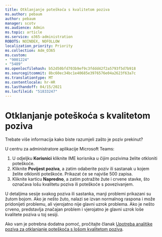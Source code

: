 ```yaml
---
title: Otklanjanje poteškoća s kvalitetom poziva
ms.author: pebaum
author: pebaum
manager: scotv
ms.audience: Admin
ms.topic: article
ms.service: o365-administration
ROBOTS: NOINDEX, NOFOLLOW
localization_priority: Priority
ms.collection: Adm_O365
ms.custom:
- "9001224"
- "5489"
ms.openlocfilehash: b52d50bfd703b9ef9c3fddd42f2a5793f5d7b918
ms.sourcegitcommit: 8bc60ec34bc1e40685e3976576e04a2623f63a7c
ms.translationtype: MT
ms.contentlocale: hr-HR
ms.lasthandoff: 04/15/2021
ms.locfileid: "51833247"
---
```

# <a name="troubleshoot-call-quality-problems"></a>Otklanjanje poteškoća s kvalitetom poziva

Trebate više informacija kako biste razumjeli zašto je poziv prekinut?

U centru za administratore aplikacije Microsoft Teams:

1. U odjeljku **Korisnici** kliknite IME korisnika u čijim pozivima želite otkloniti poteškoće.
2. Kliknite **Povijest poziva**, a zatim odaberite poziv ili sastanak u kojem želite otkloniti poteškoće. Prikazat će se najviše 500 zapisa.
3. Kliknite karticu **Napredno**, a zatim potražite žute i crvene stavke, što označava lošu kvalitetu poziva ili poteškoće s povezivanjem.

U detaljima sesije svakog poziva ili sastanka, manji problemi prikazani su žutom bojom. Ako je nešto žuto, nalazi se izvan normalnog raspona i može pridonijeti problemu, ali vjerojatno nije glavni uzrok problema. Ako je nešto crveno, predstavlja značajan problem i vjerojatno je glavni uzrok loše kvalitete poziva u toj sesiji.

Ako vam je potrebna dodatna pomoć, pročitajte članak [Upotreba analitike poziva za otklanjanje poteškoća s lošom kvalitetom poziva](https://docs.microsoft.com/microsoftteams/use-call-analytics-to-troubleshoot-poor-call-quality#troubleshoot-call-quality-problems-using-call-analytics).
